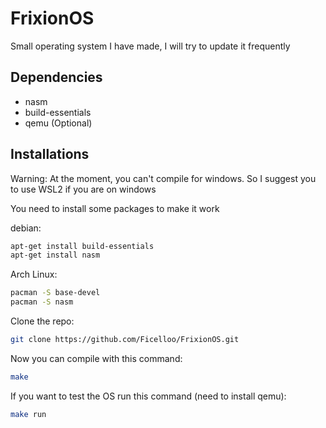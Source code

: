 # FrixionOS
Small operating system I have made, I will try to update it frequently

## Dependencies
- nasm 
- build-essentials
- qemu (Optional)

## Installations
Warning: At the moment, you can't compile for windows. So I suggest you to use WSL2 if you are on windows

You need to install some packages to make it work

debian:

```bash
apt-get install build-essentials
apt-get install nasm
```

Arch Linux:

```bash
pacman -S base-devel
pacman -S nasm
```

Clone the repo:

```bash
git clone https://github.com/Ficelloo/FrixionOS.git
```

Now you can compile with this command:

```bash
make
```

If you want to test the OS run this command (need to install qemu):

```bash
make run
```
